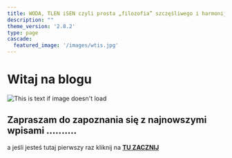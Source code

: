 ```yaml
---
title: WODA, TLEN iSEN czyli prosta „filozofia” szczęśliwego i harmonijnego życia
description: ""
theme_version: '2.8.2'
type: page
cascade:
  featured_image: '/images/wtis.jpg'
---
```


# Witaj na blogu 

![This is text if image doesn't load](/images/WTiS_piktogram.png "")

## Zapraszam do zapoznania się z najnowszymi wpisami .......... 

a jeśli jesteś tutaj pierwszy raz kliknij na **[TU ZACZNIJ](/about)**




